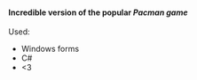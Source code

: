 <h4>Incredible version of the popular <b><i>Pacman game</i></b></h4>

Used:<ul>
<li>Windows forms</li>
<li>C#</li>
<li><3</li>
